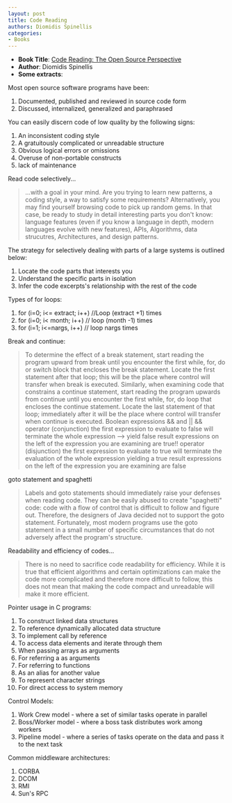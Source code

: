 ```yaml
---
layout: post
title: Code Reading
authors: Diomidis Spinellis
categories:
- Books
---
```


- **Book Title**:  [Code Reading: The Open Source Perspective](http://www.amazon.com/Code-Reading-Open-Source-Perspective/dp/0201799405)
- **Author**: Diomidis Spinellis
- **Some extracts**:

Most open source software programs have been:

1. Documented, published and reviewed in source code form
2. Discussed, internalized, generalized and paraphrased

You can easily discern code of low quality by the following signs:

1. An inconsistent coding style
2. A gratuitously complicated or unreadable structure
3. Obvious logical errors or omissions
4. Overuse of non-portable constructs
5. lack of maintenance

Read code selectively...

> ...with a goal in your mind. Are you trying to learn new patterns, a coding style, a way to satisfy some requirements? Alternatively, you may find yourself browsing code to pick up random gems. In that case, be ready to study in detail interesting parts you don't know: language features (even if you know a language in depth, modern languages evolve with new features), APIs, Algorithms, data strucutres, Architectures, and design patterns.

The strategy for selectively dealing with parts of a large systems is outlined below:

1. Locate the code parts that interests you
2. Understand the specific parts in isolation
3. Infer the code excerpts's relationship with the rest of the code

Types of for loops:

1. for (i=0; i<= extract; i++) //Loop (extract +1) times
2. for (i=0; i< month; i++) // loop (month -1) times
3. for (i=1; i<=nargs, i++) // loop nargs times

Break and continue:

> To determine the effect of a break statement, start reading the program upward from break until you encounter the first while, for, do or switch block that encloses the break statement. Locate the first statement after that loop; this will be the place where control will transfer when break is executed. Similarly, when examining code that constrains a continue statement, start reading the program upwards from continue until you encounter the first while, for, do loop that encloses the continue statement. Locate the last statement of that loop; immediately after it will be the place where control will transfer when continue is executed. Boolean expressions && and || && operator (conjunction) the first expression to evaluate to false will terminate the whole expression --> yield false result expressions on the left of the expression you are examining are true!! operator (disjunction) the first expression to evaluate to true will terminate the evaluation of the whole expression yielding a true result expressions on the left of the expression you are examining are false

goto statement and spaghetti

> Labels and goto statements should immediately raise your defenses when reading code. They can be easily abused to create "spaghetti" code: code with a flow of control that is difficult to follow and figure out. Therefore, the designers of Java decided not to support the goto statement. Fortunately, most modern programs use the goto statement in a small number of specific circumstances that do not adversely affect the program's structure.

Readability and efficiency of codes...

> There is no need to sacrifice code readability for efficiency. While it is true that efficient algorithms and certain optimizations can make the code more complicated and therefore more difficult to follow, this does not mean that making the code compact and unreadable will make it more efficient.

Pointer usage in C programs:

1. To construct linked data structures
2. To reference dynamically allocated data structure
3. To implement call by reference
4. To access data elements and iterate through them
5. When passing arrays as arguments
6. For referring a as arguments
7. For referring to functions
8. As an alias for another value
9. To represent character strings
10. For direct access to system memory

Control Models:

1. Work Crew model - where a set of similar tasks operate in parallel
2. Boss/Worker model - where a boss task distributes work among workers
3. Pipeline model - where a series of tasks operate on the data and pass it to the next task

Common middleware architectures:

1. CORBA
2. DCOM
3. RMI
4. Sun's RPC
